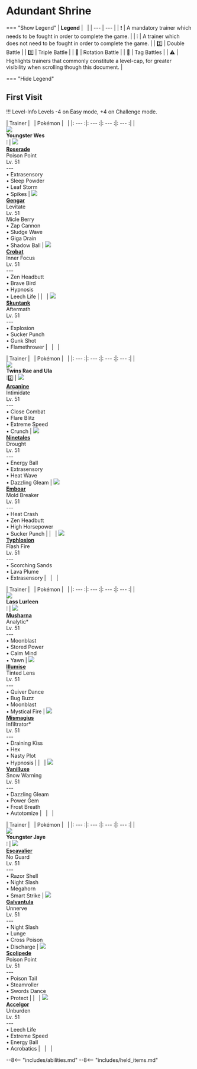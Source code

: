 # Adundant Shrine

=== "Show Legend"
    | __Legend__ | &nbsp; |
    | --- | --- |
    | :exclamation: | A mandatory trainer which needs to be fought in order to complete the game. |
    | :grey_exclamation: | A trainer which does not need to be fought in order to complete the game. |
    | :two:  | Double Battle | 
    |  :three:  | Triple Battle |
    | :arrows_counterclockwise:  | Rotation Battle |
    | :handshake: | Tag Battles |
    | :warning: | Highlights trainers that commonly constitute a level-cap, for greater visibility when scrolling though this document. |

=== "Hide Legend"
&nbsp;

## First Visit

!!! Level-Info
    Levels -4 on Easy mode, +4 on Challenge mode.

| Trainer | &nbsp; | Pokémon | &nbsp; |
|: --- :|: --- :|: --- :|: --- :|
| <br>![][YoungsterWes]<br>__Youngster Wes__<br>:grey_exclamation:  | ![][407] <br> __[Roserade]__ <br>Poison Point<br>Lv. 51<br>---<br>• Extrasensory<br>• Sleep Powder<br>• Leaf Storm<br>• Spikes | ![][94] <br> __[Gengar]__ <br>Levitate<br>Lv. 51<br>Micle Berry<br>• Zap Cannon<br>• Sludge Wave<br>• Giga Drain<br>• Shadow Ball | ![][169] <br> __[Crobat]__ <br>Inner Focus<br>Lv. 51<br>---<br>• Zen Headbutt<br>• Brave Bird<br>• Hypnosis<br>• Leech Life |
| &nbsp; | ![][435] <br> __[Skuntank]__ <br>Aftermath<br>Lv. 51<br>---<br>• Explosion<br>• Sucker Punch<br>• Gunk Shot<br>• Flamethrower | &nbsp; | &nbsp; |

| Trainer | &nbsp; | Pokémon | &nbsp; |
|: --- :|: --- :|: --- :|: --- :|
| <br>![][TwinsRaeandUla]<br>__Twins Rae and Ula__<br>:grey_exclamation::two: | ![][59] <br> __[Arcanine]__ <br>Intimidate<br>Lv. 51<br>---<br>• Close Combat<br>• Flare Blitz<br>• Extreme Speed<br>• Crunch | ![][38] <br> __[Ninetales]__ <br>Drought<br>Lv. 51<br>---<br>• Energy Ball<br>• Extrasensory<br>• Heat Wave<br>• Dazzling Gleam | ![][500] <br> __[Emboar]__ <br>Mold Breaker<br>Lv. 51<br>---<br>• Heat Crash<br>• Zen Headbutt<br>• High Horsepower<br>• Sucker Punch |
| &nbsp; | ![][157] <br> __[Typhlosion]__ <br>Flash Fire<br>Lv. 51<br>---<br>• Scorching Sands<br>• Lava Plume<br>• Extrasensory | &nbsp; | &nbsp; |


| Trainer | &nbsp; | Pokémon | &nbsp; |
|: --- :|: --- :|: --- :|: --- :|
| <br>![][LassLurleen]<br>__Lass Lurleen__<br>:grey_exclamation:  | ![][518] <br> __[Musharna]__ <br>Analytic*<br>Lv. 51<br>---<br>• Moonblast<br>• Stored Power<br>• Calm Mind<br>• Yawn | ![][314] <br> __[Illumise]__ <br>Tinted Lens<br>Lv. 51<br>---<br>• Quiver Dance<br>• Bug Buzz<br>• Moonblast<br>• Mystical Fire | ![][429] <br> __[Mismagius]__ <br>Infiltrator*<br>Lv. 51<br>---<br>• Draining Kiss<br>• Hex<br>• Nasty Plot<br>• Hypnosis |
| &nbsp; | ![][584] <br> __[Vanilluxe]__ <br>Snow Warning<br>Lv. 51<br>---<br>• Dazzling Gleam<br>• Power Gem<br>• Frost Breath<br>• Autotomize | &nbsp; | &nbsp; |

| Trainer | &nbsp; | Pokémon | &nbsp; |
|: --- :|: --- :|: --- :|: --- :|
| <br>![][YoungsterJaye]<br>__Youngster Jaye__<br>:grey_exclamation:  | ![][589] <br> __[Escavalier]__ <br>No Guard<br>Lv. 51<br>---<br>• Razor Shell<br>• Night Slash<br>• Megahorn<br>• Smart Strike | ![][596] <br> __[Galvantula]__ <br>Unnerve<br>Lv. 51<br>---<br>• Night Slash<br>• Lunge<br>• Cross Poison<br>• Discharge | ![][545] <br> __[Scolipede]__ <br>Poison Point<br>Lv. 51<br>---<br>• Poison Tail<br>• Steamroller<br>• Swords Dance<br>• Protect |
| &nbsp; | ![][617] <br> __[Accelgor]__ <br>Unburden<br>Lv. 51<br>---<br>• Leech Life<br>• Extreme Speed<br>• Energy Ball<br>• Acrobatics | &nbsp; | &nbsp; |





--8<-- "includes/abilities.md"
--8<-- "includes/held_items.md"

[YoungsterWes]: ../img/Trainers/Youngster.gif
[407]: ../img/animated/407.gif
[Roserade]: ../pokemons/407/
[94]: ../img/animated/94.gif
[Gengar]: ../pokemons/094/
[169]: ../img/animated/169.gif
[Crobat]: ../pokemons/169/
[435]: ../img/animated/435.gif
[Skuntank]: ../pokemons/435/
[TwinsRaeandUla]: ../img/Trainers/Twins.gif
[59]: ../img/animated/59.gif
[Arcanine]: ../pokemons/059/
[38]: ../img/animated/38.gif
[Ninetales]: ../pokemons/038/
[500]: ../img/animated/500.gif
[Emboar]: ../pokemons/500/
[157]: ../img/animated/157.gif
[Typhlosion]: ../pokemons/157/
[LassLurleen]: ../img/Trainers/Lass.gif
[518]: ../img/animated/518.gif
[Musharna]: ../pokemons/518/
[314]: ../img/animated/314.gif
[Illumise]: ../pokemons/314/
[429]: ../img/animated/429.gif
[Mismagius]: ../pokemons/429/
[584]: ../img/animated/584.gif
[Vanilluxe]: ../pokemons/584/
[YoungsterJaye]: ../img/Trainers/Youngster.gif
[589]: ../img/animated/589.gif
[Escavalier]: ../pokemons/589/
[596]: ../img/animated/596.gif
[Galvantula]: ../pokemons/596/
[545]: ../img/animated/545.gif
[Scolipede]: ../pokemons/545/
[617]: ../img/animated/617.gif
[Accelgor]: ../pokemons/617/